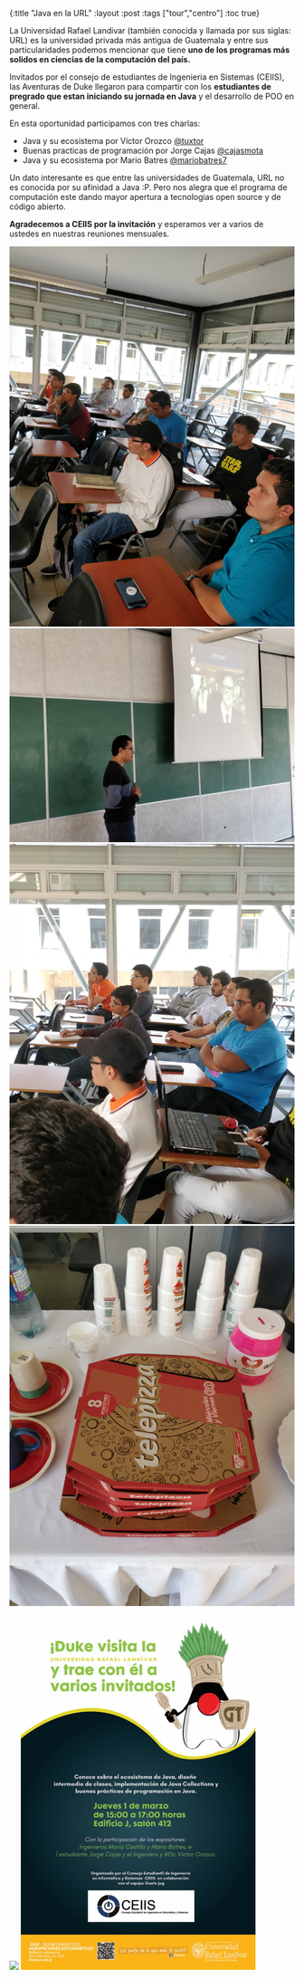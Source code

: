 {:title "Java en la URL"
 :layout :post
 :tags  ["tour","centro"]
 :toc true}

La Universidad Rafael Landivar (también conocida y llamada por sus siglas: URL) es la universidad privada más antigua de Guatemala y entre sus particularidades podemos mencionar que tiene **uno de los programas más solidos en ciencias de la computación del país.**

Invitados por el consejo de estudiantes de Ingenieria en Sistemas (CEIIS), las Aventuras de Duke llegaron para compartir con los **estudiantes de pregrado que estan iniciando su jornada en Java** y el desarrollo de POO en general.

En esta oportunidad participamos con tres charlas:

* Java y su ecosistema por Víctor Orozco [@tuxtor](https://twitter.com/tuxtor)
* Buenas practicas de programación por Jorge Cajas [@cajasmota](https://twitter.com/cajasmota)
* Java y su ecosistema por Mario Batres [@mariobatres7](https://twitter.com/mariobatres7)

Un dato interesante es que entre las universidades de Guatemala, URL no es conocida por su afinidad a Java :P. Pero nos alegra que el programa de computación este dando mayor apertura a tecnologias open source y de código abierto.


**Agradecemos a CEIIS por la invitación** y esperamos ver a varios de ustedes en nuestras reuniones mensuales.

<div class="fotorama">
<img src="../../img/posts/tour-url/01.jpg"  >
<img src="../../img/posts/tour-url/02.jpg"  >
<img src="../../img/posts/tour-url/03.jpg"  >
<img src="../../img/posts/tour-url/04.jpg"  >
<img src="../../img/posts/tour-url/05.jpg"  >
<img src="../../img/posts/tour-url/06.jpg"  >
</div>
